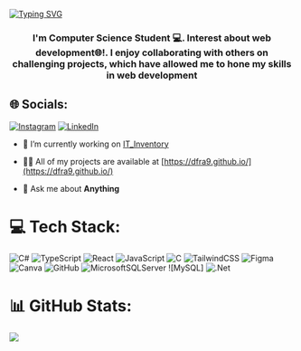 
[![Typing SVG](https://readme-typing-svg.demolab.com?font=Press+Start+2P&size=25&pause=200&color=3074F7&background=36E5FF00&center=true&vCenter=true&width=1200&height=100&lines=Loading...;%EC%95%88%EB%85%95%ED%95%98%EC%84%B8%EC%9A%94!;My+Name+is+Defara)](https://git.io/typing-svg)
<h3 align="center">I'm Computer Science Student 💻. Interest about web development🌐!. I enjoy collaborating with others on challenging projects, which have allowed me to hone my skills in web development</h2>

## 🌐 Socials:
[![Instagram](https://img.shields.io/badge/Instagram-%23E4405F.svg?logo=Instagram&logoColor=white)](https://instagram.com/defaranurimaba) [![LinkedIn](https://img.shields.io/badge/LinkedIn-%230077B5.svg?logo=linkedin&logoColor=white)](https://www.linkedin.com/in/defara-putra/) 

- 🔭 I’m currently working on [IT_Inventory](https://github.com/dfra9/IT_Inventory)

- 👨‍💻 All of my projects are available at [https://dfra9.github.io/](https://dfra9.github.io/)

- 💬 Ask me about **Anything**


# 💻 Tech Stack:
![C#](https://img.shields.io/badge/c%23-%23239120.svg?style=for-the-badge&logo=csharp&logoColor=white) ![TypeScript](https://img.shields.io/badge/typescript-%23007ACC.svg?style=for-the-badge&logo=typescript&logoColor=white) ![React](https://img.shields.io/badge/react-%2320232a.svg?style=for-the-badge&logo=react&logoColor=%2361DAFB) ![JavaScript](https://img.shields.io/badge/javascript-%23323330.svg?style=for-the-badge&logo=javascript&logoColor=%23F7DF1E) ![C](https://img.shields.io/badge/c-%2300599C.svg?style=for-the-badge&logo=c&logoColor=white) ![TailwindCSS](https://img.shields.io/badge/tailwindcss-%2338B2AC.svg?style=for-the-badge&logo=tailwind-css&logoColor=white) ![Figma](https://img.shields.io/badge/figma-%23F24E1E.svg?style=for-the-badge&logo=figma&logoColor=white) ![Canva](https://img.shields.io/badge/Canva-%2300C4CC.svg?style=for-the-badge&logo=Canva&logoColor=white) ![GitHub](https://img.shields.io/badge/github-%23121011.svg?style=for-the-badge&logo=github&logoColor=white) ![MicrosoftSQLServer](https://img.shields.io/badge/Microsoft%20SQL%20Server-CC2927?style=for-the-badge&logo=microsoft%20sql%20server&logoColor=white) ![MySQL] ![.Net](https://img.shields.io/badge/.NET-5C2D91?style=for-the-badge&logo=.net&logoColor=white)
# 📊 GitHub Stats:
![](https://github-readme-stats.vercel.app/api/top-langs/?username=dfra9&theme=nightowl&hide_border=false&include_all_commits=false&count_private=false&layout=compact)

